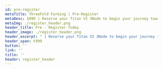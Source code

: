 ```yaml
---
id: pre-register
metaTitle: ThreeFold Farming | Pre-Register
metaDesc: $999 | Reserve your Titan V2 3Node to begin your journey towards generating income by selling capacity.
metaImg: ./register_header.png
header_title: Pre - Register Today
header_image: ./register_header.png
header_excerpt: " | Reserve your Titan V2 3Node to begin your journey towards generating income by selling capacity. Limited 3Nodes are open to reservation before June 30th, 2021."
header_span: €999 
button: ''
link: ''
title: ''
header: register_header
---
```


<!-- pricing_plansMain: participate_pricing
pricingPlans: [plan1]
plans: [sec1, sec2, sec3] -->

<!-- solution_image3: ./register_stats.png
solution_image: ./register_specs.png -->